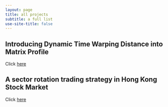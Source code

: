 ```yaml
---
layout: page
title: all projects
subtitle: a full list
use-site-title: false
---
```


## Introducing Dynamic Time Warping Distance into Matrix Profile

Click [here](https://imfl.github.io/front/data-mining/index)



## A sector rotation trading strategy in Hong Kong Stock Market

Click [here](https://imfl.github.io/front/investment-strategies/index)

